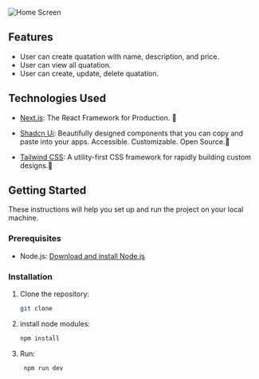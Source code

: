 ![Home Screen](/public/home-screen.png)

## Features

- User can create quatation with name, description, and price.
- User can view all quatation.
- User can create, update, delete quatation.



## Technologies Used

- [Next.js](https://nextjs.org/): The React Framework for Production.
🚀

- [Shadcn Ui](https://ui.shadcn.com/): Beautifully designed components that you can copy and paste into your apps. Accessible. Customizable. Open Source.🤖

- [Tailwind CSS](https://tailwindcss.com/): A utility-first CSS framework for rapidly building custom designs.🐊


## Getting Started

These instructions will help you set up and run the project on your local machine.

### Prerequisites

- Node.js: [Download and install Node.js](https://nodejs.org/)

### Installation

1. Clone the repository:

   ```bash
   git clone 
   ```

2. install node modules:

   ```bash
   npm install
   ```

4. Run:

   ```bash
    npm run dev
   ```
